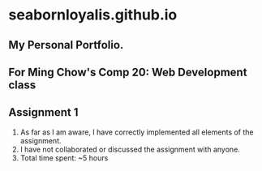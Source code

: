 # seabornloyalis.github.io
## My Personal Portfolio.
## For Ming Chow's Comp 20: Web Development class
## Assignment 1

1. As far as I am aware, I have correctly implemented all elements of the assignment.
2. I have not collaborated or discussed the assignment with anyone.
3. Total time spent: ~5 hours